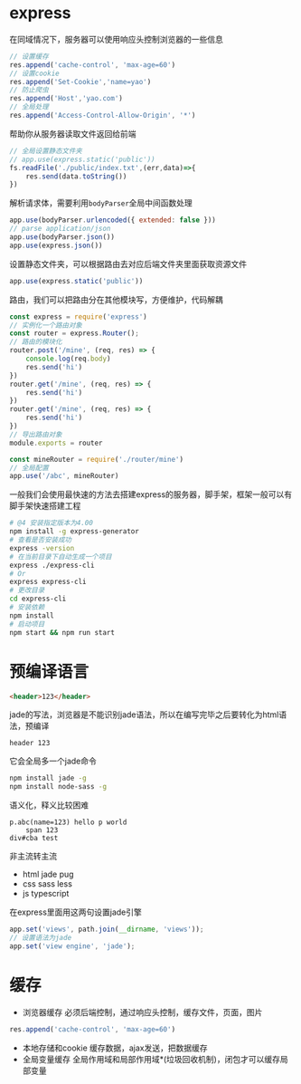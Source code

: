 # express

在同域情况下，服务器可以使用响应头控制浏览器的一些信息

```js
// 设置缓存
res.append('cache-control', 'max-age=60')
// 设置cookie
res.append('Set-Cookie','name=yao')
// 防止爬虫
res.append('Host','yao.com')
// 全局处理
res.append('Access-Control-Allow-Origin', '*')
```

帮助你从服务器读取文件返回给前端
```js
// 全局设置静态文件夹
// app.use(express.static('public'))
fs.readFile('./public/index.txt',(err,data)=>{
    res.send(data.toString())
})
```
解析请求体，需要利用`bodyParser`全局中间函数处理
```js
app.use(bodyParser.urlencoded({ extended: false }))
// parse application/json
app.use(bodyParser.json())
app.use(express.json())
```
设置静态文件夹，可以根据路由去对应后端文件夹里面获取资源文件
```js
app.use(express.static('public'))
```

路由，我们可以把路由分在其他模块写，方便维护，代码解耦
```js
const express = require('express')
// 实例化一个路由对象
const router = express.Router();
// 路由的模块化
router.post('/mine', (req, res) => {
    console.log(req.body)
    res.send('hi')
})
router.get('/mine', (req, res) => {
    res.send('hi')
})
router.get('/mine', (req, res) => {
    res.send('hi')
})
// 导出路由对象
module.exports = router
```
```js
const mineRouter = require('./router/mine')
// 全局配置
app.use('/abc', mineRouter)
```

一般我们会使用最快速的方法去搭建express的服务器，脚手架，框架一般可以有脚手架快速搭建工程
```bash
# @4 安装指定版本为4.00
npm install -g express-generator
# 查看是否安装成功
express -version
# 在当前目录下自动生成一个项目
express ./express-cli
# Or
express express-cli
# 更改目录
cd express-cli
# 安装依赖
npm install
# 启动项目
npm start && npm run start
```

# 预编译语言

```html
<header>123</header>
```
jade的写法，浏览器是不能识别jade语法，所以在编写完毕之后要转化为html语法，预编译
```jade
header 123
```
它会全局多一个jade命令
```bash
npm install jade -g
npm install node-sass -g
```
语义化，释义比较困难
```jade
p.abc(name=123) hello p world
    span 123
div#cba test
```

非主流转主流

- html jade pug
- css sass less
- js typescript

在express里面用这两句设置jade引擎
```js
app.set('views', path.join(__dirname, 'views'));
// 设置语法为jade
app.set('view engine', 'jade');
```

# 缓存

- 浏览器缓存
必须后端控制，通过响应头控制，缓存文件，页面，图片
```js
res.append('cache-control', 'max-age=60')
```
- 本地存储和cookie
缓存数据，ajax发送，把数据缓存
- 全局变量缓存
全局作用域和局部作用域*(垃圾回收机制)，闭包才可以缓存局部变量

